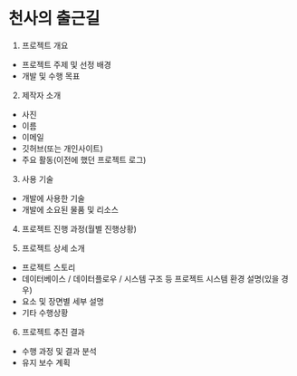 # 천사의 출근길
1. 프로젝트 개요 
  - 프로젝트 주제 및 선정 배경
  - 개발 및 수행 목표
  
2. 제작자 소개
  - 사진
  - 이름
  - 이메일
  - 깃허브(또는 개인사이트)
  - 주요 활동(이전에 했던 프로젝트 로그)

3. 사용 기술
  - 개발에 사용한 기술
  - 개발에 소요된 물품 및 리소스

4. 프로젝트 진행 과정(월별 진행상황)

5. 프로젝트 상세 소개
  - 프로젝트 스토리
  - 데이터베이스 / 데이터플로우 / 시스템 구조 등 프로젝트 시스템 환경 설명(있을 경우)
  - 요소 및 장면별 세부 설명
  - 기타 수행상황

6. 프로젝트 추진 결과
  - 수행 과정 및 결과 분석
  - 유지 보수 계획

